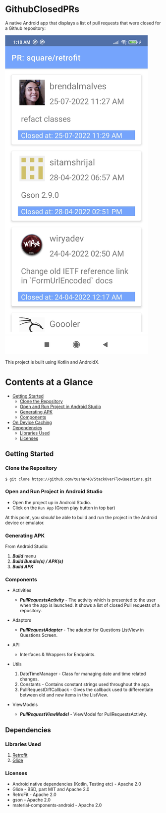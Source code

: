 # GithubClosedPRs

A native Android app that displays a list of pull requests that were closed for a Github repository:

​![alt text](https://github.com/tushar40/GithubPRs/blob/master/readme-images/githubclosedprs.png)


This project is built using Kotlin and AndroidX.

# Contents at a Glance
* [Getting Started](#getting-started)
  * [Clone the Repository](#clone-the-repository)
  * [Open and Run Project in Android Studio](#open-and-run-project-in-android-studio)
  * [Generating APK](#generating-apk)
  * [Components](#components)
* [On Device Caching](#on-device-caching)
* [Dependencies](#dependencies)
  * [Libraries Used](#libraries-used)
  * [Licenses](#licenses)
## Getting Started

### Clone the Repository

```
$ git clone https://github.com/tushar40/StackOverFlowQuestions.git
```

### Open and Run Project in Android Studio

- Open the project up in Android Studio.
- Click on the `Run App` (Green play button in top bar)

At this point, you *should* be able to build and run the project in the Android device or emulator.

### Generating APK

From Android Studio:

1. ***Build*** menu
2. ***Build Bundle(s) / APK(s)***
3. ***Build APK***

### Components
- Activities
  - ***PullRequestsActivity*** - The activity which is presented to the user when the app is launched. It shows a list of closed Pull requests of a repository.


- Adaptors
  - ***PullRequestAdapter*** - The adaptor for Questions ListView in Questions Screen.

- API
  - Interfaces & Wrappers for Endpoints.

- Utils
  1. DateTimeManager - Class for managing date and time related changes.
  2. Constants - Contains constant strings used throughout the app.
  3. PullRequestDiffCallback - Gives the callback used to differentiate between old and new items in the ListView.

- ViewModels
  - ***PullRequestViewModel*** - ViewModel for PullRequestsActivity.

## Dependencies

### Libraries Used

  1. [Retrofit](https://square.github.io/retrofit/)
  4. [Glide](https://github.com/bumptech/glide)

### Licenses

- Android native dependencies (Kotlin, Testing etc) - Apache 2.0
- Glide - BSD, part MIT and Apache 2.0
- RetroFit - Apache 2.0
- gson - Apache 2.0
- material-components-android - Apache 2.0
